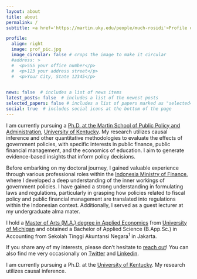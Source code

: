 ```yaml
---
layout: about
title: about
permalink: /
subtitle: <a href='https://martin.uky.edu/people/much-rosidi'>Profile on School</a> # Address. Contacts. Moto. Etc.

profile:
  align: right
  image: prof_pic.jpg
  image_circular: false # crops the image to make it circular
  #address: >
  #  <p>555 your office number</p>
  #  <p>123 your address street</p>
  #  <p>Your City, State 12345</p>
   

news: false  # includes a list of news items
latest_posts: false  # includes a list of the newest posts
selected_papers: false # includes a list of papers marked as "selected={true}" 
social: true  # includes social icons at the bottom of the page
---
```


I am currently pursuing a [Ph.D. at the Martin School of Public Policy and Administration](https://martin.uky.edu/academic-programs/phd), [University of Kentucky](https://www.uky.edu/). My research utilizes causal inference and other quantitative methodologies to evaluate the effects of government policies, with specific interests in public finance, public financial management, and the economics of education. I aim to generate evidence-based insights that inform policy decisions.

Before embarking on my doctoral journey, I gained valuable experience through various professional roles within the [Indonesia Ministry of Finance](https://web.kemenkeu.go.id/en), where I developed a deep understanding of the inner workings of government policies. I have gained a strong understanding in formulating laws and regulations, particularly in grasping how policies related to fiscal policy and public financial management are translated into regulations within the Indonesian context. Additionally, I served as a guest lecturer at my undergraduate alma mater.

I hold a [Master of Arts (M.A.) degree in Applied Economics](https://lsa.umich.edu/econ/mae.html) from [University of Michigan](https://umich.edu/) and obtained a Bachelor of Applied Science (B.App.Sc.) in Accounting from Sekolah Tinggi Akuntansi Negara<sup>1</sup> in Jakarta.

If you share any of my interests, please don’t hesitate to <a href='mailto:muchrosidi@gmail.com'>reach out</a>! You can also find me very occasionally on [Twitter](https://twitter.com/muchrosidi) and [Linkedin](https://www.linkedin.com/in/muchrosidi/).

 
I am <span class="tooltip">currently pursuing</span> a Ph.D. at the [University of Kentucky](https://www.uky.edu/). My research utilizes causal inference.


